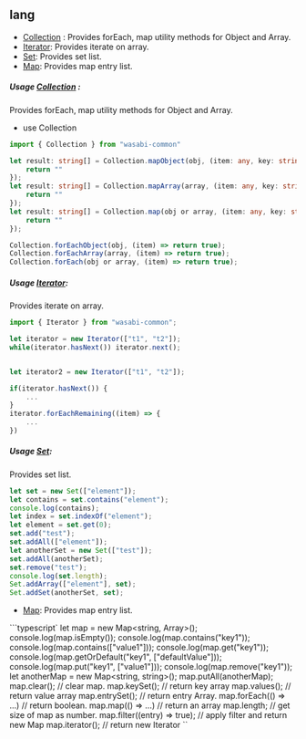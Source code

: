 ## lang

  - [Collection](https://wasabi-io.github.io/wasabi-common/modules/_collection_collection_.html) :
     Provides forEach, map utility methods for Object and Array.
  - [Iterator](https://wasabi-io.github.io/wasabi-common/modules/_collection_iterator_.html):
     Provides iterate on array.
  - [Set](https://wasabi-io.github.io/wasabi-common/modules/_collection_set_.html):
     Provides set list.
  - [Map](https://wasabi-io.github.io/wasabi-common/modules/_collection_map_.html):
     Provides map entry list.

##### Usage [Collection](https://wasabi-io.github.io/wasabi-common/modules/_collection_collection_.html) :
Provides forEach, map utility methods for Object and Array.

* use Collection

```typescript
import { Collection } from "wasabi-common"

let result: string[] = Collection.mapObject(obj, (item: any, key: string) => {
    return ""
});
let result: string[] = Collection.mapArray(array, (item: any, key: string) => {
    return ""
});
let result: string[] = Collection.map(obj or array, (item: any, key: string) => {
    return ""
});

Collection.forEachObject(obj, (item) => return true);
Collection.forEachArray(array, (item) => return true);
Collection.forEach(obj or array, (item) => return true);

```

##### Usage [Iterator](https://wasabi-io.github.io/wasabi-common/modules/_collection_iterator_.html):
 Provides iterate on array.

```typescript
import { Iterator } from "wasabi-common";

let iterator = new Iterator(["t1", "t2"]);
while(iterator.hasNext()) iterator.next();


let iterator2 = new Iterator(["t1", "t2"]);

if(iterator.hasNext()) {
    ...
}
iterator.forEachRemaining((item) => {
    ...
})

```

##### Usage [Set](https://wasabi-io.github.io/wasabi-common/modules/_collection_set_.html):

Provides set list.

```typescript
let set = new Set(["element"]);
let contains = set.contains("element");
console.log(contains);
let index = set.indexOf("element");
let element = set.get(0);
set.add("test");
set.addAll(["element"]);
let anotherSet = new Set(["test"]);
set.addAll(anotherSet);
set.remove("test");
console.log(set.length);
Set.addArray(["element"], set);
Set.addSet(anotherSet, set);
```

  - [Map](https://wasabi-io.github.io/wasabi-common/modules/_collection_map_.html):
     Provides map entry list.

```typescript`
let map = new Map<string, Array<string>>();
console.log(map.isEmpty());
console.log(map.contains("key1"));
console.log(map.contains(["value1"]));
console.log(map.get("key1"));
console.log(map.getOrDefault("key1", ["defaultValue"]));
console.log(map.put("key1", ["value1"]));
console.log(map.remove("key1"));
let anotherMap =  new Map<string, string>();
map.putAll(anotherMap);
map.clear(); // clear map.
map.keySet(); // return key array
map.values(); // return value array
map.entrySet(); // return entry Array.
map.forEach(() => ...) // return boolean.
map.map(() => ...) // return an array
map.length; // get size of map as number.
map.filter((entry) => true); // apply filter and return new Map
map.iterator(); // return new Iterator
``